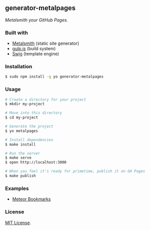 ## generator-metalpages

*Metalsmith your GitHub Pages.*

### Built with

* [Metalsmith](http://www.metalsmith.io/) (static site generator)
* [gulp.js](http://gulpjs.com/) (build system)
* [Swig](http://paularmstrong.github.io/swig) (template engine)

### Installation

```bash
$ sudo npm install -g yo generator-metalpages
```

### Usage

```bash
# Create a directory for your project
$ mkdir my-project

# Move into this directory
$ cd my-project

# Generate the project
$ yo metalpages

# Install dependencies
$ make install

# Run the server
$ make serve
$ open http://localhost:3000

# When you feel it's ready for primetime, publish it on GH Pages
$ make publish
```

### Examples

* [Meteor Bookmarks](http://github.com/gillesfabio/meteor-bookmarks)

### License

[MIT License](http://en.wikipedia.org/wiki/MIT_License).
